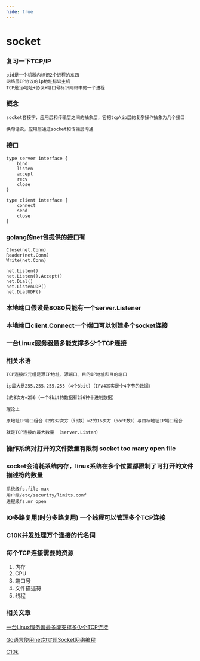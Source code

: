 ```yaml
---
hide: true
---
```

# socket

### 复习一下TCP/IP
```
pid是一个机器内标识2个进程的东西
网络层IP协议的ip地址标识主机
TCP是ip地址+协议+端口号标识网络中的一个进程
```

### 概念
```
socket套接字，应用层和传输层之间的抽象层，它把tcp\ip层的复杂操作抽象为几个接口

换句话说，应用层通过socket和传输层沟通
```

### 接口

```golang
type server interface {
    bind
    listen
    accept
    recv
    close
}
```

```golang
type client interface {
    connect
    send
    close
}
```

### golang的net包提供的接口有

```golang
Close(net.Conn)
Reader(net.Conn)
Write(net.Conn)

net.Listen()
net.Listen().Accept()
net.Dial()
net.ListenUDP()
net.DialUDP()
```

### 本地端口假设是8080只能有一个server.Listener

### 本地端口client.Connect一个端口可以创建多个socket连接

### 一台Linux服务器最多能支撑多少个TCP连接

### 相关术语

```text
TCP连接四元组是源IP地址、源端口、目的IP地址和目的端口

ip最大是255.255.255.255 (4个8bit)（IPV4其实是个4字节的数据）

2的8次方=256（一个8bit的数据有256种十进制数据）

理论上

原地址IP端口组合（2的32次方（ip数）×2的16次方（port数））与目标地址IP端口组合 

就是TCP连接的最大数量 （server.Listen）
```

### 操作系统对打开的文件数量有限制 socket too many open file

### socket会消耗系统内存，linux系统在多个位置都限制了可打开的文件描述符的数量

```text
系统级fs.file-max
用户级/etc/security/limits.conf
进程级fs.nr_open
```

### IO多路复用(时分多路复用) 一个线程可以管理多个TCP连接

### C10K并发处理万个连接的代名词

### 每个TCP连接需要的资源

1. 内存
2. CPU
3. 端口号
4. 文件描述符
5. 线程

### 相关文章

[一台Linux服务器最多能支撑多少个TCP连接](https://blog.csdn.net/qq_16059847/article/details/116102880)

[Go语言使用net包实现Socket网络编程](https://segmentfault.com/a/1190000022734659)

[C10k](https://en.wikipedia.org/wiki/C10k_problem)